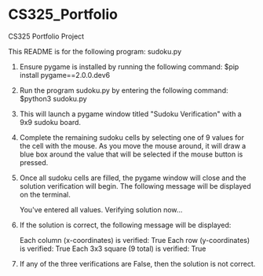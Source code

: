 # CS325_Portfolio
CS325 Portfolio Project

This README is for the following program:
    sudoku.py

1. Ensure pygame is installed by running the following command:
    $pip install pygame==2.0.0.dev6
2. Run the program sudoku.py by entering the following command:
    $python3 sudoku.py
3. This will launch a pygame window titled "Sudoku Verification" with a 9x9 
    sudoku board.
4. Complete the remaining sudoku cells by selecting one of 9 values for the 
    cell with the mouse. As you move the mouse around, it will draw a blue box
    around the value that will be selected if the mouse button is pressed.
5. Once all sudoku cells are filled, the pygame window will close and the 
    solution verification will begin. The following message will be displayed 
    on the terminal. 

    You've entered all values. Verifying solution now...

6. If the solution is correct, the following message will be displayed:

    Each column (x-coordinates) is verified: True
    Each row (y-coordinates) is verified: True
    Each 3x3 square (9 total) is verified: True

7. If any of the three verifications are False, then the solution is not 
    correct.
